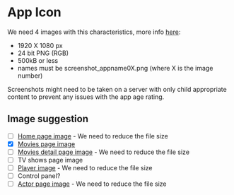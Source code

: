 # App Icon

We need 4 images with this characteristics, more info [here](https://developer.samsung.com/smarttv/design/app-icons-and-screenshots.html#App-Screenshot):

- 1920 X 1080 px
- 24 bit PNG (RGB)
- 500kB or less
- names must be screenshot_appname0X.png (where X is the image number)

Screenshots might need to be taken on a server with only child appropriate content to prevent any issues with the app age rating.

## Image suggestion

- [ ] [Home page image](./screenshot_jellyfin01.png) - We need to reduce the file size
- [X] [Movies page image](./screenshot_jellyfin02.png)
- [ ] [Movies detail page image](./screenshot_jellyfin03.png) - We need to reduce the file size
- [ ] TV shows page image
- [ ] [Player image](./screenshot_jellyfin04.png) - We need to reduce the file size
- [ ] Control panel?
- [ ] [Actor page image](./screenshot_jellyfin05.png) - We need to reduce the file size
